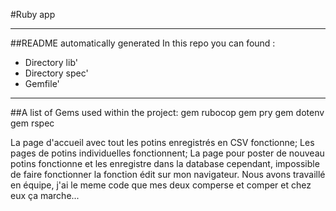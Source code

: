 #Ruby app
***
##README automatically generated
In this repo you can found :
* Directory lib'
* Directory spec'
* Gemfile'
***
##A list of Gems used within the project:
gem rubocop
gem pry
gem dotenv
gem rspec


La page d'accueil avec tout les potins enregistrés en CSV fonctionne;
Les pages de potins individuelles fonctionnent;
La page pour poster de nouveau potins fonctionne et les enregistre dans la database
cependant, impossible de faire fonctionner la fonction édit sur mon navigateur. 
Nous avons travaillé en équipe, j'ai le meme code que mes deux comperse et comper et chez eux ça marche...

